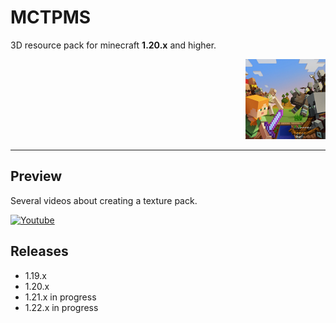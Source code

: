 # MCTPMS

3D resource pack for minecraft **1.20.x** and higher. <p align="right">
  <img
    src="https://github.com/andrejsharapov/mctpms/blob/main/pack.png?raw=true"
    alt="pack 128x128"
    width="128">
</p>

---

## Preview

Several videos about creating a texture pack.

[![Youtube][youtube-img-sm]][youtube-watch-1]

## Releases

- 1.19.x
- 1.20.x
- 1.21.x in progress
- 1.22.x in progress

<!-- links -->

[youtube-img-sm]: https://github.com/users/andrejsharapov/projects/8/assets/44722574/3195df5b-a304-4fb9-a41b-53fadd4e4486
[youtube-watch-1]: https://www.youtube.com/playlist?list=PLZEJODWNKrCdHqHy7JWpTOI-PMl64PuC7
